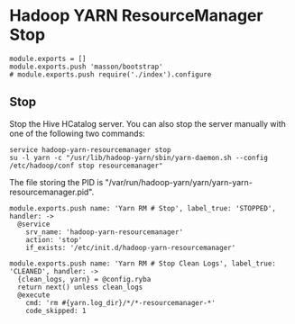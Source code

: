 
# Hadoop YARN ResourceManager Stop

    module.exports = []
    module.exports.push 'masson/bootstrap'
    # module.exports.push require('./index').configure

## Stop

Stop the Hive HCatalog server. You can also stop the server manually with one of
the following two commands:

```
service hadoop-yarn-resourcemanager stop
su -l yarn -c "/usr/lib/hadoop-yarn/sbin/yarn-daemon.sh --config /etc/hadoop/conf stop resourcemanager"
```

The file storing the PID is "/var/run/hadoop-yarn/yarn/yarn-yarn-resourcemanager.pid".

    module.exports.push name: 'Yarn RM # Stop', label_true: 'STOPPED', handler: ->
      @service
        srv_name: 'hadoop-yarn-resourcemanager'
        action: 'stop'
        if_exists: '/etc/init.d/hadoop-yarn-resourcemanager'

    module.exports.push name: 'Yarn RM # Stop Clean Logs', label_true: 'CLEANED', handler: ->
      {clean_logs, yarn} = @config.ryba
      return next() unless clean_logs
      @execute
        cmd: 'rm #{yarn.log_dir}/*/*-resourcemanager-*'
        code_skipped: 1
